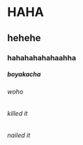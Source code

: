 # HAHA
## hehehe
### hahahahahahaahha
##### boyakacha
###### woho
###### killed it
###### nailed it
